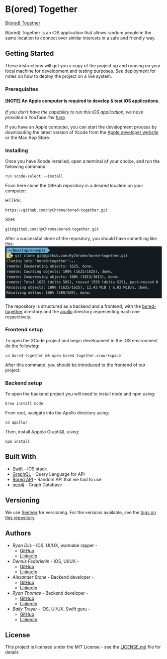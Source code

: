 # B(ored) Together

[B(ored) Together](https://youtu.be/hCE9O-aX1fM)

B(ored) Together is an iOS application that allows random people in the same location to connect over similar interests in a safe and friendly way. 

## Getting Started

These instructions will get you a copy of the project up and running on your local machine for development and testing purposes. See deployment for notes on how to deploy the project on a live system.

### Prerequisites

#### [NOTE] An Apple computer is required to develop & test  iOS applications.
_If you don't have the capability to run this iOS application, we have provided a YouTube link [here]()._

If you have an Apple computer, you can start the development process by downloading the latest version of Xcode from the [Apple developer website](https://developer.apple.com/) or the Mac App Store.

### Installing

Once you have Xcode installed, open a terminal of your choice, and run the following command:

```
run xcode-select --install
```

From here clone the GitHub repository in a desired location on your computer:

HTTPS:
```
https://github.com/RyChrome/bored-together.git
```
SSH:
```
git@github.com:RyChrome/bored-together.git
```
After a successful clone of the repository, you should have something like this:
![this](photos/successful_clone.png)

The repository is structured as a backend and a frontend, with the [bored-together]() directory and the [apollo]() directory representing each one respectively.

### Frontend setup 
To open the XCode project and begin development in the iOS environment do the following:
```
cd bored-together && open bored-together.xcworkspace
```
After this command, you should be introduced to the frontend of our project.


### Backend setup 
To open the backend project you will need to install node and npm using:
```
brew install node
```
From root, navigate into the Apollo directory using:
```
cd apollo/
```
Then, install Appolo GraphQL using:
```
npm install
```

## Built With

* [Swift](https://swift.org/documentation/) - iOS stack
* [GraphQL](https://graphql.org/) - Query Language for API
* [Bored API](http://www.boredapi.com/) - Random API that we had to use
* [neo4j](https://neo4j.com/) - Graph Database

## Versioning

We use [SemVer](http://semver.org/) for versioning. For the versions available, see the [tags on this repository](https://github.com/RyChrome/bored-together/tags). 

## Authors

* *Ryan Dils* - iOS, UI/UX, wannabe rapper - 
    * [GitHub](https://github.com/RyChrome)
    * [LinkedIn](https://www.linkedin.com/in/ryanallendils)
* *Dennis Fedorishin* - iOS, UI/UX - 
    * [GitHub](https://github.com/RyChrome)
    * [LinkedIn](https://www.linkedin.com/in/dennis-fedorishin/)
* *Alexander Stone* - Backend developer - 
    * [GitHub](https://github.com/RyChrome)
    * [LinkedIn](https://www.linkedin.com/in/alexanderwstone/)
* *Ryan Thomas* - Backend developer - 
    * [GitHub](https://github.com/RyChrome)
    * [LinkedIn](https://www.linkedin.com/in/ryan-thomas-233711139/)
* *Baily Troyer* - iOS, UI/UX, Swift guru - 
    * [GitHub](https://github.com/RyChrome)
    * [LinkedIn](https://www.linkedin.com/in/bailytroyer/)

## License

This project is licensed under the MIT License - see the [LICENSE.md](LICENSE.md) file for details
